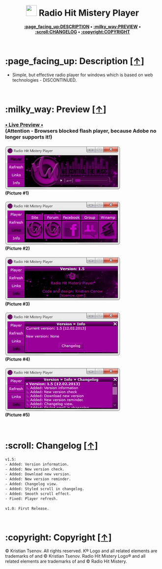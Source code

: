 <h1 align="center"><img src="https://raw.githubusercontent.com/kcenow/radio-hit-mistery-player/main/src/favicon.ico" width="35px" height="35px"> Radio Hit Mistery Player</h1>
<p align="center"><b><a href="#page_facing_up-description-">:page_facing_up:DESCRIPTION</a> • <a href="#milky_way-preview-">:milky_way:PREVIEW</a> • <a href="#scroll-changelog-">:scroll:CHANGELOG</a> • <a href="#copyright-copyright-">:copyright:COPYRIGHT</a></b></p>

<br />

<h1>:page_facing_up: Description <a href="#-radio-hit-mistery-player" title="Go to Navigation">[↑]</a></h1>

* Simple, but effective radio player for windows which is based on web technologies - DISCONTINUED.

<br />

<h1>:milky_way: Preview <a href="#-radio-hit-mistery-player" title="Go to Navigation">[↑]</a></h1>

<h3><a href="https://kcenow.com/lab/rhmplayer/" target="_blank">• Live Preview •</a><br />
(Attention - Browsers blocked flash player, because Adobe no longer supports it!)</h3>

<h4><img src="https://raw.githubusercontent.com/kcenow/radio-hit-mistery-player/main/preview/preview_01.png"><br />
(Picture #1)</h4>

<h4><img src="https://raw.githubusercontent.com/kcenow/radio-hit-mistery-player/main/preview/preview_02.png"><br />
(Picture #2)</h4>

<h4><img src="https://raw.githubusercontent.com/kcenow/radio-hit-mistery-player/main/preview/preview_03.png"><br />
(Picture #3)</h4>

<h4><img src="https://raw.githubusercontent.com/kcenow/radio-hit-mistery-player/main/preview/preview_04.png"><br />
(Picture #4)</h4>

<h4><img src="https://raw.githubusercontent.com/kcenow/radio-hit-mistery-player/main/preview/preview_05.png"><br />
(Picture #5)</h4>

<br />

<h1>:scroll: Changelog <a href="#-radio-hit-mistery-player" title="Go to Navigation">[↑]</a></h1>

```
v1.5:
- Added: Version information.
- Added: New version check.
- Added: Download new version.
- Added: New version reminder.
- Added: Changelog view.
- Added: Styled scroll in changelog.
- Added: Smooth scroll effect.
- Fixed: Player refresh.

v1.0: First Release.
```

<br />

<h1>:copyright: Copyright <a href="#-radio-hit-mistery-player" title="Go to Navigation">[↑]</a></h1>
© Kristian Tsenov. All rights reserved. K® Logo and all related elements are trademarks of and © Kristian Tsenov. Radio Hit Mistery Logo® and all related elements are trademarks of and © Radio Hit Mistery.
